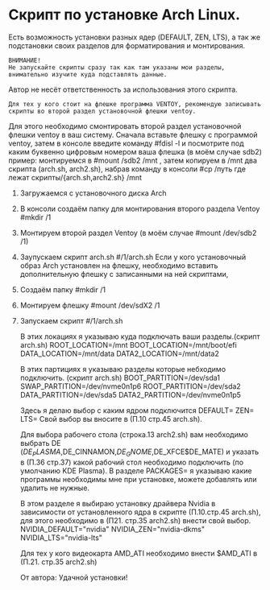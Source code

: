 #     Скрипт по установке Arch Linux.
Есть возможность установки разных ядер (DEFAULT, ZEN, LTS), а так же подстановки своих разделов для форматирования и монтирования.

    ВНИМАНИЕ!
    Не запускайте скрипты сразу так как там указаны мои разделы, внимательно изучите куда подставлять данные. 
Автор не несёт ответственность за использования этого скрипта.

    Для тех у кого стоит на флешке программа VENTOY, рекомендую записывать скрипты во второй раздел установочной флешки ventoy.
Для этого необходимо смонтировать второй раздел  установочной флешки ventoy в ваш систему.
    Сначала вставьте флешку с программой ventoy, затем в консоле введите команду #fdisl -l и посмотрите под каким буквенно цифровым номером ваша флешка
    (в моём случае sdb2)
пример:
монтируемся в #mount /sdb2 /mnt , затем копируем в /mnt два скрипта (arch.sh, arch2.sh),
набрав команду в консоли #cp /путь где лежат скрипты/{arch.sh,arch2.sh} /mnt
1. Загружаемся с установочного диска Arch
2. В консоли создаём папку для монтирования второго раздела Ventoy #mkdir /1
3. Монтируем второй раздел Ventoy (в моём случае #mount /dev/sdb2 /1)
4. Заупускаем скрипт arch.sh  #/1/arch.sh
Если у кого установочный образ Arch установлен на флешку, необходимо вставить дополнительную флешку с записанными на ней скриптами,
1. Создаём папку #mkdir /1
2. Монтируем флешку #mount /dev/sdX2 /1
3. Запускаем скрипт #/1/arch.sh

    В этих локациях я указываю куда подключать ваши разделы.(скрипт arch.sh)
ROOT_LOCATION=/mnt
BOOT_LOCATION=/mnt/boot/efi
DATA_LOCATION=/mnt/data
DATA2_LOCATION=/mnt/data2

    В этих партициях я указываю разделы которые небходимо подключить. (скрипт arch.sh)
 BOOT_PARTITION=/dev/sda1
 SWAP_PARTITION=/dev/nvme0n1p6
 ROOT_PARTITION=/dev/sda2
 DATA_PARTITION=/dev/sda5
DATA2_PARTITION=/dev/nvme0n1p5

    Здесь я делаю выбор с каким ядром подключится
DEFAULT=
ZEN=
LTS=
Свой выбор вы вносите в (П.10 стр.45 arch.sh).

    Для выбора рабочего стола (строка.13 arch2.sh) вам необходимо выбрать DE ($DE_PLASMA,$DE_CINNAMON,$DE_GNOME,$DE_XFCE$DE_MATE)
и указать в (П.36 стр.37) какой рабочий стол необходимо подключить (по умолчанию KDE Plasma).
В разделе PACKAGES= я указываю какие программы необходимы мне при установке, можете добавлять или удалить не нужные.

    В этом разделе я выбираю установку драйвера Nvidia в зависимости от установленного ядра в скрипте (П.10.стр.45 arch.sh),
для этого необходимо в (П21. стр.35 arch2.sh) внести свой выбор.
NVIDIA_DEFAULT="nvidia"
NVIDIA_ZEN="nvidia-dkms"
NVIDIA_LTS="nvidia-lts"

    Для тех у кого видеокарта AMD_ATI необходимо внести $AMD_ATI в (П.21. стр.35 arch2.sh)

    От автора: Удачной установки!
